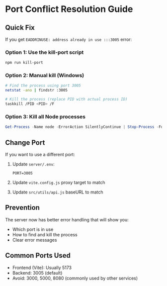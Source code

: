 # Port Conflict Resolution Guide

## Quick Fix

If you get `EADDRINUSE: address already in use :::3005` error:

### Option 1: Use the kill-port script
```bash
npm run kill-port
```

### Option 2: Manual kill (Windows)
```bash
# Find the process using port 3005
netstat -ano | findstr :3005

# Kill the process (replace PID with actual process ID)
taskkill /PID <PID> /F
```

### Option 3: Kill all Node processes
```powershell
Get-Process -Name node -ErrorAction SilentlyContinue | Stop-Process -Force
```

## Change Port

If you want to use a different port:

1. Update `server/.env`:
   ```
   PORT=3005
   ```

2. Update `vite.config.js` proxy target to match

3. Update `src/utils/api.js` baseURL to match

## Prevention

The server now has better error handling that will show you:
- Which port is in use
- How to find and kill the process
- Clear error messages

## Common Ports Used

- Frontend (Vite): Usually 5173
- Backend: 3005 (default)
- Avoid: 3000, 5000, 8080 (commonly used by other services)



